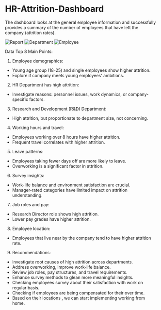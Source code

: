 # HR-Attrition-Dashboard
The dashboard looks at the general employee information and successfully provides a summary of the number of employees that have left the company (attrition rates).

![Report](https://github.com/MohamedKaram97/HR-Attrition-Dashboard/assets/154819767/a3283209-f38a-4fbe-8ad0-4e0e0c1f305b)
![Department](https://github.com/MohamedKaram97/HR-Attrition-Dashboard/assets/154819767/bf8f637a-92b0-4c36-8be0-f9b960f07d05)
![Employee](https://github.com/MohamedKaram97/HR-Attrition-Dashboard/assets/154819767/f80e743a-26de-45fe-b0be-3c60e22fe034)



Data Top 8 Main Points:
1. Employee demographics:
- Young age group (18-25) and single employees show higher attrition.
- Explore if company meets young employees' ambitions.
2. HR Department has high attrition:
- Investigate reasons: personnel issues, work dynamics, or company-specific factors.
3. Research and Development (R&D) Department:
- High attrition, but proportionate to department size, not concerning.
4. Working hours and travel:
- Employees working over 8 hours have higher attrition.
- Frequent travel correlates with higher attrition.
5. Leave patterns:
- Employees taking fewer days off are more likely to leave.
- Overworking is a significant factor in attrition.
6. Survey insights:
- Work-life balance and environment satisfaction are crucial.
- Manager-rated categories have limited impact on attrition understanding.
7. Job roles and pay:
- Research Director role shows high attrition.
- Lower pay grades have higher attrition.
8. Employee location:
- Employees that live near by the company tend to have higher attrition rate.
9. Recommendations:
- Investigate root causes of high attrition across departments.
- Address overworking, improve work-life balance.
- Review job roles, pay structures, and travel requirements.
- Enhance survey methods to glean more meaningful insights.
- Checking employees survey about their satisfaction with work on regular basis.
- Checking if employees are being compensated for their over time.
- Based on their locations , we can start implementing working from home.
